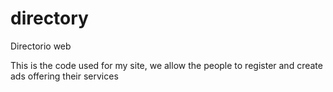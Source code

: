 # directory
Directorio web

This is the code used for my site, we allow the people to register and create ads offering their services 
